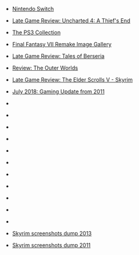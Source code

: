 
- [Nintendo Switch](/2020/09/nintendo-switch/)

- [Late Game Review: Uncharted 4: A Thief&#39;s End](/2020/09/uncharted4/)

- [The PS3 Collection](/2020/08/ps3-collection/)

- [Final Fantasy VII Remake Image Gallery](/2020/07/ff7r/)

- [Late Game Review: Tales of Berseria](/2020/03/tales-of-berseria/)

- [Review: The Outer Worlds](/2019/11/outer-worlds/)

- [Late Game Review: The Elder Scrolls V - Skyrim](/2018/11/late-game-review-the-elder-scrolls-v-skyrim/)

- [July 2018: Gaming Update from 2011](/2018/07/july-2018-gaming-update-from-2011/)

- [](/2018/01/10156316193913912-0/)

- [](/2017/02/10155335684828912-0/)

- [](/2017/01/10155323095923912-0/)

- [](/2017/01/10155307112053912-0/)

- [](/2017/01/10155256940218912-0/)

- [](/2017/01/10155246179153912-0/)

- [](/2016/04/717682657010712578/)

- [](/2016/01/685034373704331264/)

- [](/2014/12/2qckxd/)

- [](/2014/10/10153293302688912/)

- [](/2014/07/10153077595843912-0/)

- [Skyrim screenshots dump 2013](/2013/06/skyrim-2013/)

- [Skyrim screenshots dump 2011](/2011/11/skyrim-2011/)
